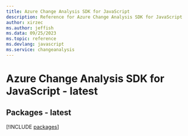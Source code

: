 ```yaml
---
title: Azure Change Analysis SDK for JavaScript
description: Reference for Azure Change Analysis SDK for JavaScript
author: xirzec
ms.author: jeffish
ms.data: 09/25/2023
ms.topic: reference
ms.devlang: javascript
ms.service: changeanalysis
---
```

# Azure Change Analysis SDK for JavaScript - latest
## Packages - latest
[!INCLUDE [packages](change-analysis-index.md)]